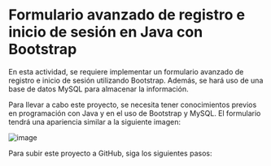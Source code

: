 # Formulario avanzado de registro e inicio de sesión en Java con Bootstrap

En esta actividad, se requiere implementar un formulario avanzado de registro e inicio de sesión utilizando Bootstrap. Además, se hará uso de una base de datos MySQL para almacenar la información.

Para llevar a cabo este proyecto, se necesita tener conocimientos previos en programación con Java y en el uso de Bootstrap y MySQL. El formulario tendrá una apariencia similar a la siguiente imagen:

![image](https://user-images.githubusercontent.com/95003267/235165765-6e7c5307-3378-41e7-8c4d-b0a9f24d01b4.png)

Para subir este proyecto a GitHub, siga los siguientes pasos:
